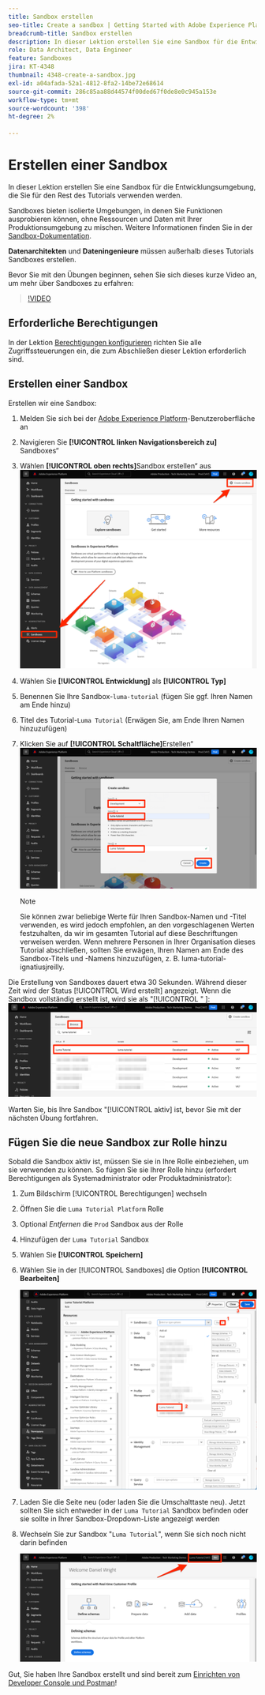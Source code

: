 ```yaml
---
title: Sandbox erstellen
seo-title: Create a sandbox | Getting Started with Adobe Experience Platform for Data Architects and Data Engineers
breadcrumb-title: Sandbox erstellen
description: In dieser Lektion erstellen Sie eine Sandbox für die Entwicklungsumgebung, die Sie für den Rest des Tutorials verwenden können.
role: Data Architect, Data Engineer
feature: Sandboxes
jira: KT-4348
thumbnail: 4348-create-a-sandbox.jpg
exl-id: a04afada-52a1-4812-8fa2-14be72e68614
source-git-commit: 286c85aa88d44574f00ded67f0de8e0c945a153e
workflow-type: tm+mt
source-wordcount: '398'
ht-degree: 2%

---
```


# Erstellen einer Sandbox

<!--25min-->

In dieser Lektion erstellen Sie eine Sandbox für die Entwicklungsumgebung, die Sie für den Rest des Tutorials verwenden werden.

Sandboxes bieten isolierte Umgebungen, in denen Sie Funktionen ausprobieren können, ohne Ressourcen und Daten mit Ihrer Produktionsumgebung zu mischen. Weitere Informationen finden Sie in der [Sandbox-Dokumentation](https://experienceleague.adobe.com/docs/experience-platform/sandbox/home.html?lang=de).

**Datenarchitekten** und **Dateningenieure** müssen außerhalb dieses Tutorials Sandboxes erstellen.

Bevor Sie mit den Übungen beginnen, sehen Sie sich dieses kurze Video an, um mehr über Sandboxes zu erfahren:
>[!VIDEO](https://video.tv.adobe.com/v/3430292/?learn=on&enablevpops&captions=ger)

## Erforderliche Berechtigungen

In der Lektion [Berechtigungen konfigurieren](configure-permissions.md) richten Sie alle Zugriffssteuerungen ein, die zum Abschließen dieser Lektion erforderlich sind.

<!--
* Permission items **[!UICONTROL Sandbox Administration]** > **[!UICONTROL View Sandboxes]** and **[!UICONTROL Manage Sandboxes]**
* Permission item **[!UICONTROL Sandboxes]** > **[!UICONTROL Prod]**
* User-role access to the `Luma Tutorial Platform` product profile
* Admin-level access to the `Luma Tutorial Platform` product profile
-->

## Erstellen einer Sandbox

Erstellen wir eine Sandbox:

1. Melden Sie sich bei der [Adobe Experience Platform](https://experience.adobe.com/platform)-Benutzeroberfläche an
1. Navigieren Sie **[!UICONTROL linken Navigationsbereich zu]** Sandboxes“
1. Wählen **[!UICONTROL oben rechts]**&#x200B;Sandbox erstellen“ aus
   ![Wählen Sie Sandbox erstellen aus](assets/sandbox-createSandbox.png)

1. Wählen Sie **[!UICONTROL Entwicklung]** als **[!UICONTROL Typ]**
1. Benennen Sie Ihre Sandbox-`luma-tutorial` (fügen Sie ggf. Ihren Namen am Ende hinzu)
1. Titel des Tutorial-`Luma Tutorial` (Erwägen Sie, am Ende Ihren Namen hinzuzufügen)
1. Klicken Sie auf **[!UICONTROL Schaltfläche]**&#x200B;Erstellen“
   ![Erstellen Sie Ihre Sandbox](assets/sandbox-nameSandbox.png)
   >[!NOTE]
   >
   >Sie können zwar beliebige Werte für Ihren Sandbox-Namen und -Titel verwenden, es wird jedoch empfohlen, an den vorgeschlagenen Werten festzuhalten, da wir im gesamten Tutorial auf diese Beschriftungen verweisen werden. Wenn mehrere Personen in Ihrer Organisation dieses Tutorial abschließen, sollten Sie erwägen, Ihren Namen am Ende des Sandbox-Titels und -Namens hinzuzufügen, z. B. luma-tutorial-ignatiusjreilly.

Die Erstellung von Sandboxes dauert etwa 30 Sekunden. Während dieser Zeit wird der Status [!UICONTROL Wird erstellt] angezeigt. Wenn die Sandbox vollständig erstellt ist, wird sie als &quot;[!UICONTROL &quot; &#x200B;]:
![Aktiver Status](assets/sandbox-active.png)

Warten Sie, bis Ihre Sandbox &quot;[!UICONTROL aktiv] ist, bevor Sie mit der nächsten Übung fortfahren.

## Fügen Sie die neue Sandbox zur Rolle hinzu

Sobald die Sandbox aktiv ist, müssen Sie sie in Ihre Rolle einbeziehen, um sie verwenden zu können. So fügen Sie sie Ihrer Rolle hinzu (erfordert Berechtigungen als Systemadministrator oder Produktadministrator):

1. Zum Bildschirm [!UICONTROL Berechtigungen] wechseln
1. Öffnen Sie die `Luma Tutorial Platform` Rolle
1. Optional _Entfernen_ die `Prod` Sandbox aus der Rolle
1. Hinzufügen der `Luma Tutorial` Sandbox
1. Wählen Sie **[!UICONTROL Speichern]**
1. Wählen Sie in der [!UICONTROL Sandboxes] die Option **[!UICONTROL Bearbeiten]**

   ![Hinzufügen des Luma-Tutorials](assets/sandbox-addLumaTutorial.png)

1. Laden Sie die Seite neu (oder laden Sie die Umschalttaste neu). Jetzt sollten Sie sich entweder in der `Luma Tutorial` Sandbox befinden oder sie sollte in Ihrer Sandbox-Dropdown-Liste angezeigt werden
1. Wechseln Sie zur Sandbox &quot;`Luma Tutorial`&quot;, wenn Sie sich noch nicht darin befinden

   ![Sandbox bestätigen](assets/sandbox-confirmDropdown.png)

Gut, Sie haben Ihre Sandbox erstellt und sind bereit zum [Einrichten von Developer Console und Postman](set-up-developer-console-and-postman.md)!
